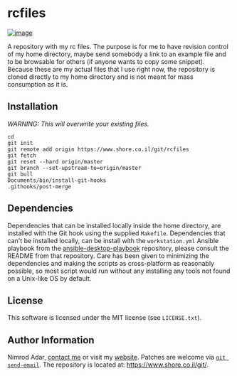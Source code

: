 # rcfiles

[![image](https://travis-ci.org/adarnimrod/rcfiles.svg?branch=master)](https://travis-ci.org/adarnimrod/rcfiles)

A repository with my rc files. The purpose is for me to have revision
control of my home directory, maybe send somebody a link to an example
file and to be browsable for others (if anyone wants to copy some
snippet). Because these are my actual files that I use right now, the
repository is cloned directly to my home directory and is not meant for
mass consumption as it is.

## Installation

*WARNING: This will overwrite your existing files.*

    cd
    git init
    git remote add origin https://www.shore.co.il/git/rcfiles
    git fetch
    git reset --hard origin/master
    git branch --set-upstream-to=origin/master
    git bull
    Documents/bin/install-git-hooks
    .githooks/post-merge

## Dependencies

Dependencies that can be installed locally inside the home directory, are
installed with the Git hook using the supplied `Makefile`. Dependencies that
can't be installed locally, can be install with the `workstation.yml` Ansible
playbook from the
[ansible-desktop-playbook](https://www.shore.co.il/git/ansible-desktop-playbooks)
repository, please consult the README from that repository. Care has been given
to minimizing the dependencies and making the scripts as cross-platform as
reasonably possible, so most script would run without any installing any tools
not found on a Unix-like OS by default.

## License

This software is licensed under the MIT license (see `LICENSE.txt`).

## Author Information

Nimrod Adar, [contact me](mailto:nimrod@shore.co.il) or visit my [website](
https://www.shore.co.il/). Patches are welcome via [`git send-email`](
http://git-scm.com/book/en/v2/Git-Commands-Email). The repository is located
at: <https://www.shore.co.il/git/>.

